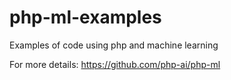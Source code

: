 # php-ml-examples
Examples of code using php and machine learning

For more details: https://github.com/php-ai/php-ml
